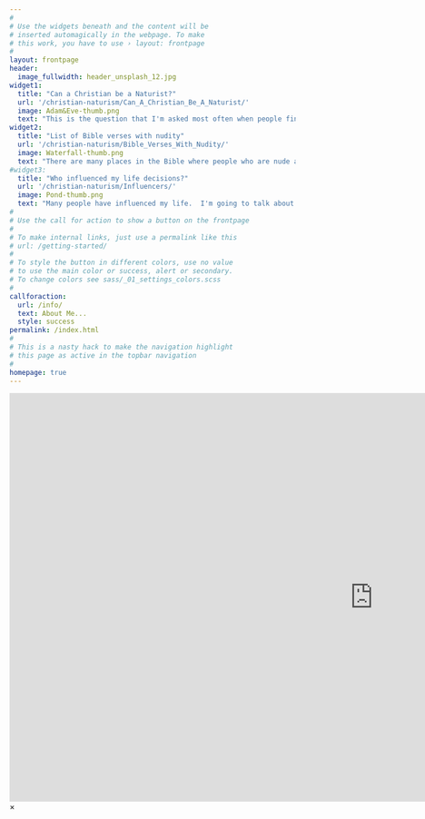 ```yaml
---
#
# Use the widgets beneath and the content will be
# inserted automagically in the webpage. To make
# this work, you have to use › layout: frontpage
#
layout: frontpage
header:
  image_fullwidth: header_unsplash_12.jpg
widget1:
  title: "Can a Christian be a Naturist?"
  url: '/christian-naturism/Can_A_Christian_Be_A_Naturist/'
  image: Adam&Eve-thumb.png
  text: "This is the question that I'm asked most often when people find out that I'm both a Christian and a Naturist.  Is Christianity opposed to nudity or nudism?  Come study the Bible with me and find out what it says about being naked"
widget2:
  title: "List of Bible verses with nudity"
  url: '/christian-naturism/Bible_Verses_With_Nudity/'
  image: Waterfall-thumb.png
  text: "There are many places in the Bible where people who are nude are mentioned.  Many of the verses we've heard preached to us from the pulpit with a negative spin, and in our nudity phobic society, we rarely hear anything positive about nakedness.  Here are what I could find.  Let's read through them."
#widget3:
  title: "Who influenced my life decisions?"
  url: '/christian-naturism/Influencers/'
  image: Pond-thumb.png
  text: "Many people have influenced my life.  I'm going to talk about the list that's in my 'About' page.  The people who influenced me to admit my life choices, and start this blog."
#
# Use the call for action to show a button on the frontpage
#
# To make internal links, just use a permalink like this
# url: /getting-started/
#
# To style the button in different colors, use no value
# to use the main color or success, alert or secondary.
# To change colors see sass/_01_settings_colors.scss
#
callforaction:
  url: /info/
  text: About Me...
  style: success
permalink: /index.html
#
# This is a nasty hack to make the navigation highlight
# this page as active in the topbar navigation
#
homepage: true
---
```


<div id="videoModal" class="reveal-modal large" data-reveal="">
  <div class="flex-video widescreen vimeo" style="display: block;">
    <iframe width="1280" height="720" src="https://www.youtube.com/embed/3b5zCFSmVvU" frameborder="0" allowfullscreen></iframe>
  </div>
  <a class="close-reveal-modal">&#215;</a>
</div>